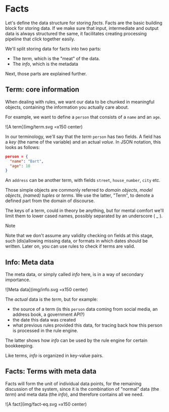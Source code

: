 # Facts

Let's define the data structure for storing *facts*. 
Facts are the basic building block for storing data. If we make sure that input, intermediate and output data is always structured the same, it facilitates creating processing pipeline that click together easily.

We'll split storing data for facts into two parts:
- The *term*, which is the "meat" of the data. 
- The *info*, which is the metadata

Next, those parts are explained further.

## Term: core information

When dealing with rules, we want our data to be chunked in meaningful objects, containing the information you actually care about.

For example, we want to define a `person` that consists of a `name` and an `age`.

![A term](img/term.svg =x150 center)

In our terminology, we'll say that the *term* `person` has two fields. A field has a *key* (the name of the variable) and an actual *value*. In JSON notation, this looks as follows:

```json
person = {
  "name": "Bart",
  "age": 10
}
```

An `address` can be another term, with fields `street`, `house_number`, `city` etc.

Those simple objects are commonly referred to *domain objects*, *model objects*, *(named) tuples* or *terms*. We use the latter, "Term", to denote a defined part from the domain of discourse. 

The keys of a term, could in theory be anything, but for mental comfort we'll limit them to lower cased names, possibly separated by an underscore ( _ ).

> [!NOTE]
> Note that we don't assume any validity checking on fields at this stage, such (dis)allowing missing data, or formats in which dates should be written. Later on, you can use rules to check if terms are valid.

## Info: Meta data

The meta data, or simply called *info* here, is in a way of secondary importance. 

![Meta data](img/info.svg =x150 center)

The *actual* data is the *term*, but for example:

- the source of a term (is this `person` data coming from social media, an address book, a government API?)
- the date this data was created
- what previous rules provided this data, for tracing back how this person is processed in the rule engine.

The latter shows how *info* can be used by the rule engine for certain bookkeeping.

Like terms, *info* is organized in key-value pairs.

## Facts: Terms with meta data

Facts will form the unit of individual data points, for the remaining discussion of the system, since it is the combination of "normal" data (the *term*) and meta data (the *info*), and therefore contains all we need.

![A fact](img/fact-eq.svg =x150 center)